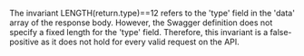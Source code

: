 The invariant LENGTH(return.type)==12 refers to the 'type' field in the 'data' array of the response body. However, the Swagger definition does not specify a fixed length for the 'type' field. Therefore, this invariant is a false-positive as it does not hold for every valid request on the API.
